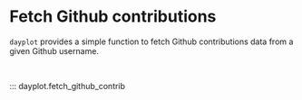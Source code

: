 # Fetch Github contributions

`dayplot` provides a simple function to fetch Github contributions data from a given Github username.

<br>

::: dayplot.fetch_github_contrib